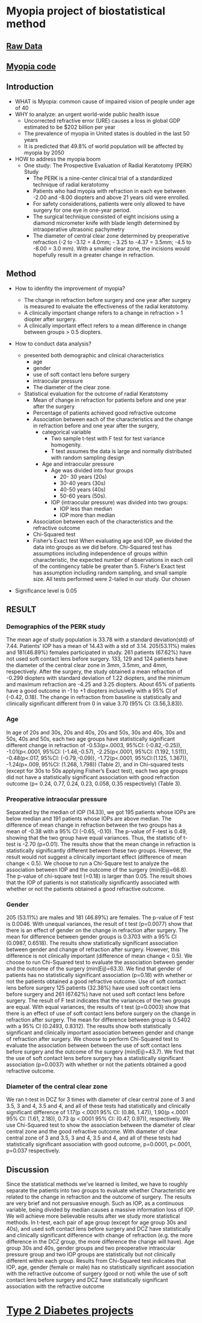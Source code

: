 # Myopia project of biostatistical method
## [Raw Data](/Project/myopiaraw.sas)
## [Myopia code](/Project/myopia.sas)
## Introduction
- WHAT is Myopia: common cause of impaired vision of people under age of 40
- WHY to analyze: an urgent world-wide public health issue
  - Uncorrected refractive error (URE) causes a loss in global GDP estimated to be $202 billion per year
  - The prevalence of myopia in United states is doubled in the last 50 years
  - It is predicted that 49.8% of world population will be affected by myopia by 2050
- HOW to address the myopia boom
  - One study: The Prospective Evaluation of Radial Keratotomy (PERK) Study
    - The PERK is a nine-center clinical trial of a standardized technique of radial keratotomy
    - Patients who had myopia with refraction in each eye between -2.00 and -8.00 diopters and above 21 years old were enrolled. 
    - For safety considerations, patients were only allowed to have surgery for one eye in one-year period. 
    - The surgical technique consisted of eight incisions using a diamond micrometer knife with blade length determined by intraoperative ultrasonic pachymetry
    - The diameter of central clear zone determined by preoperative refraction (-2 to -3.12 = 4.0mm; - 3.25 to -4.37 = 3.5mm; -4.5 to -8.00 = 3.0 mm). With a smaller clear zone, the incisions would hopefully result in a greater change in refraction. 
## Method
- How to idenfity the improvement of myopia?
  - The change in refraction before surgery and one year after surgery is measured to evaluate the effectiveness of the radial keratotomy. 
  - A clinically important change refers to a change in refraction > 1 diopter after surgery. 
  - A clinically important effect refers to a mean difference in change between groups > 0.5 diopters. 
- How to conduct data analysis? 
  - presented both demographic and clinical characteristics
    - age
    - gender
    - use of soft contact lens before surgery
    - intraocular pressure
    - The diameter of the clear zone.
  - Statistical evaluation for the outcome of radial Keratotomy
    - Mean of change in refraction for patients before and one year after the surgery
    - Percentage of patients achieved good refractive outcome
    - Association between each of the characteristics and the change in refraction before and one year after the surgery, 
      - categorical variable
        - Two sample t-test with F test for test variance homogenity. 
        - T test assumes the data is large and normally distributed with random sampling design
      - Age and intraocular pressure
        - Age was divided into four groups
          - 20- 30 years (20s)
          - 30-40 years (30s)
          - 40-50 years (40s)
          - 50-60 years (50s). 
        - IOP (intraocular pressure) was divided into two groups: 
          - IOP less than median
          - IOP more than median
     - Association between each of the characteristics and the refractive outcome
      - Chi-Squared test
      - Fisher’s Exact test
      When evaluating age and IOP, we divided the data into groups as we did before. Chi-Squared test has assumptions including independence of groups within characteristic, the expected number of observations in each cell of the contingency table be greater than 5. Fisher’s Exact test has assumption including random sampling, and small sample size. 
All tests performed were 2-tailed in our study. Our chosen 

- Significance level is 0.05
## RESULT
### Demographics of the PERK study
The mean age of study population is 33.78 with a standard deviation(std) of 7.44. Patients’ IOP has a mean of 14.43 with a std of 3.14. 205(53.11%) males and 181(46.89%) females participated in study. 261 patients (67.62%) have not used soft contact lens before surgery. 133, 129 and 124 patients have the diameter of the central clear zone in 3mm, 3.5mm, and 4mm, respectively.
After the surgery, the study obtained a mean refraction of -0.299 diopters with standard deviation of 1.22 diopters, and the minimum and maximum refraction are -4.25 and 3.25 diopters. About 65% of patients have a good outcome in -1 to +1 diopters inclusively with a 95% CI of (-0.42, 0.18). The change in refraction from baseline is statistically and clinically significant different from 0 in value 3.70 (95% CI: (3.56,3.83)).
### Age
In age of 20s and 30s, 20s and 40s, 20s and 50s, 30s and 40s, 30s and 50s, 40s and 50s, each two age groups have statistically significant different change in refraction of -0.53(p=.0003, 95%CI: (-0.82,-0.25)), -1.01(p<.0001, 95%CI: (-1.46,-0.57),  -2.25(p<.0001, 95%CI: (1.192, 1.511)), -0.48(p<.017, 95%CI: (-0.79,-0.09)), -1.72(p<.0001, 95%CI:(1.125, 1.367)), -1.24(p=.009, 95%CI: (1.268, 1.798)) (Table 2), and in Chi-squared tests (except for 30s to 50s applying Fisher’s Exact test), each two age groups did not have a statistically significant association with good refraction outcome (p= 0.24, 0.77, 0.24, 0.23, 0.058, 0.35 respectively) (Table 3).
### Preoperative intraocular pressure
Separated by the median of IOP (14.33), we got 195 patients whose IOPs are below median and 191 patients whose IOPs are above median. The difference of mean change in refraction between the two groups has a mean of -0.38 with a 95% CI (-0.65, -0.10). The p-value of F-test is 0.49, showing that the two group have equal variances. Thus, the statistic of t-test is -2.70 (p=0.01). The results show that the mean change in refraction is statistically significantly different between these two groups. However, the result would not suggest a clinically important effect (difference of mean change < 0.5). We choose to run a Chi-Square test to analyze the association between IOP and the outcome of the surgery (min(Eij)=66.8). The p-value of chi-square test (=0.18) is larger than 0.05. The result shows that the IOP of patients is not statistically significantly associated with whether or not the patients obtained a good refractive outcome.
### Gender 
205 (53.11%) are males and 181 (46.89%) are females. The p-value of F test is 0.0046. With unequal variances, the result of t test (p=0.0077) show that there is an effect of gender on the change in refraction after surgery. The mean for difference between gender groups is 0.3703 with a 95% CI (0.0987, 0.6518). The results show statistically significant association between gender and change of refraction after surgery. However, this difference is not clinically important (difference of mean change < 0.5). We choose to run Chi-Squared test to evaluate the association between gender and the outcome of the surgery (min(Eij)=63.3). We find that gender of patients has no statistically significant association (p=0.18) with whether or not the patients obtained a good refractive outcome. 
Use of soft contact lens before surgery 125 patients (32.38%) have used soft contact lens before surgery and 261 (67.62%) have not used soft contact lens before surgery. The result of F test indicates that the variances of the two groups are equal. With equal variances, the results of t test (p=0.0003) show that there is an effect of use of soft contact lens before surgery on the change in refraction after surgery. The mean for difference between group is 0.5402 with a 95% CI (0.2493, 0.8312). The results show both statistically significant and clinically important association between gender and change of refraction after surgery. We choose to perform Chi-Squared test to evaluate the association between between the use of soft contact lens before surgery and the outcome of the surgery (min(Eij)=43.7). We find that the use of soft contact lens before surgery has a statistically significant association (p=0.0037) with whether or not the patients obtained a good refractive outcome.
### Diameter of the central clear zone 
We ran t-test in DCZ for 3 times with diameter of clear central zone of 3 and 3.5, 3 and 4, 3.5 and 4, and all of these tests had statistically and clinically significant difference of 1.17(p <.0001 95% CI: (0.86, 1.47)), 1.90(p <.0001 95% CI: (1.61, 2.18)), 0.73 (p <.0001 95% CI: (0.47, 0.97)), respectively. We use Chi-Squared test to show the association between the diameter of clear central zone and the good refractive outcome. With diameter of clear central zone of 3 and 3.5, 3 and 4, 3.5 and 4, and all of these tests had statistically significant association with good outcome, p=0.0001, p<.0001, p=0.037 respectively.
## Discussion
Since the statistical methods we’ve learned is limited, we have to roughly separate the patients into two groups to evaluate whether Characteristic are related to the change in refraction and the outcome of surgery. The results are very brief and not persuasive enough. Such as IOP, as a continuous variable, being divided by median causes a massive information loss of IOP. We will achieve more believable results after we study more statistical methods.
In t-test, each pair of age group (except for age group 30s and 40s), and used soft contact lens before surgery and DCZ have statistically and clinically significant difference with change of refraction (e.g. the more difference in the DCZ group, the more difference the change will have). Age group 30s and 40s, gender groups and two preoperative intraocular pressure group and two IOP groups are statistically but not clinically different within each group. 
Results from Chi-Squared test indicates that IOP, age, gender (female or male) has no statistically significant association with the refractive outcome of surgery (good or not) while the use of soft contact lens before surgery and DCZ have statistically significant association with the refractive outcome 

# [Type 2 Diabetes projects](/Project/Type2D.sas)
